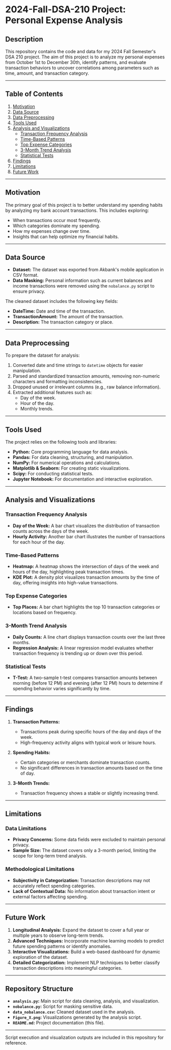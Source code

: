 # 2024-Fall-DSA-210 Project: Personal Expense Analysis

## Description
This repository contains the code and data for my 2024 Fall Semester's DSA 210 project. The aim of this project is to analyze my personal expenses from October 1st to December 30th, identify patterns, and evaluate transaction behaviors to uncover correlations among parameters such as time, amount, and transaction category.

---

## Table of Contents
1. [Motivation](#motivation)
2. [Data Source](#data-source)
3. [Data Preprocessing](#data-preprocessing)
4. [Tools Used](#tools-used)
5. [Analysis and Visualizations](#analysis-and-visualizations)
    - [Transaction Frequency Analysis](#transaction-frequency-analysis)
    - [Time-Based Patterns](#time-based-patterns)
    - [Top Expense Categories](#top-expense-categories)
    - [3-Month Trend Analysis](#3-month-trend-analysis)
    - [Statistical Tests](#statistical-tests)
6. [Findings](#findings)
7. [Limitations](#limitations)
8. [Future Work](#future-work)

---

## Motivation
The primary goal of this project is to better understand my spending habits by analyzing my bank account transactions. This includes exploring:

- When transactions occur most frequently.
- Which categories dominate my spending.
- How my expenses change over time.
- Insights that can help optimize my financial habits.

---

## Data Source
- **Dataset:** The dataset was exported from Akbank's mobile application in CSV format.
- **Data Masking:** Personal information such as current balances and income transactions were removed using the `nobalance.py` script to ensure privacy.

The cleaned dataset includes the following key fields:
- **DateTime:** Date and time of the transaction.
- **TransactionAmount:** The amount of the transaction.
- **Description:** The transaction category or place.

---

## Data Preprocessing
To prepare the dataset for analysis:
1. Converted date and time strings to `datetime` objects for easier manipulation.
2. Parsed and standardized transaction amounts, removing non-numeric characters and formatting inconsistencies.
3. Dropped unused or irrelevant columns (e.g., raw balance information).
4. Extracted additional features such as:
    - Day of the week.
    - Hour of the day.
    - Monthly trends.

---

## Tools Used
The project relies on the following tools and libraries:

- **Python:** Core programming language for data analysis.
- **Pandas:** For data cleaning, structuring, and manipulation.
- **NumPy:** For numerical operations and calculations.
- **Matplotlib & Seaborn:** For creating static visualizations.
- **Scipy:** For conducting statistical tests.
- **Jupyter Notebook:** For documentation and interactive exploration.

---

## Analysis and Visualizations

### Transaction Frequency Analysis
- **Day of the Week:** A bar chart visualizes the distribution of transaction counts across the days of the week.
- **Hourly Activity:** Another bar chart illustrates the number of transactions for each hour of the day.

### Time-Based Patterns
- **Heatmap:** A heatmap shows the intersection of days of the week and hours of the day, highlighting peak transaction times.
- **KDE Plot:** A density plot visualizes transaction amounts by the time of day, offering insights into high-value transactions.

### Top Expense Categories
- **Top Places:** A bar chart highlights the top 10 transaction categories or locations based on frequency.

### 3-Month Trend Analysis
- **Daily Counts:** A line chart displays transaction counts over the last three months.
- **Regression Analysis:** A linear regression model evaluates whether transaction frequency is trending up or down over this period.

### Statistical Tests
- **T-Test:** A two-sample t-test compares transaction amounts between morning (before 12 PM) and evening (after 12 PM) hours to determine if spending behavior varies significantly by time.

---

## Findings
1. **Transaction Patterns:**
   - Transactions peak during specific hours of the day and days of the week.
   - High-frequency activity aligns with typical work or leisure hours.

2. **Spending Habits:**
   - Certain categories or merchants dominate transaction counts.
   - No significant differences in transaction amounts based on the time of day.

3. **3-Month Trends:**
   - Transaction frequency shows a stable or slightly increasing trend.

---

## Limitations
### Data Limitations
- **Privacy Concerns:** Some data fields were excluded to maintain personal privacy.
- **Sample Size:** The dataset covers only a 3-month period, limiting the scope for long-term trend analysis.

### Methodological Limitations
- **Subjectivity in Categorization:** Transaction descriptions may not accurately reflect spending categories.
- **Lack of Contextual Data:** No information about transaction intent or external factors affecting spending.

---

## Future Work
1. **Longitudinal Analysis:** Expand the dataset to cover a full year or multiple years to observe long-term trends.
2. **Advanced Techniques:** Incorporate machine learning models to predict future spending patterns or identify anomalies.
3. **Interactive Visualizations:** Build a web-based dashboard for dynamic exploration of the dataset.
4. **Detailed Categorization:** Implement NLP techniques to better classify transaction descriptions into meaningful categories.

---

## Repository Structure
- **`analysis.py`:** Main script for data cleaning, analysis, and visualization.
- **`nobalance.py`:** Script for masking sensitive data.
- **`data_nobalance.csv`:** Cleaned dataset used in the analysis.
- **`Figure_X.png`:** Visualizations generated by the analysis script.
- **`README.md`:** Project documentation (this file).

---

Script execution and visualization outputs are included in this repository for reference.

